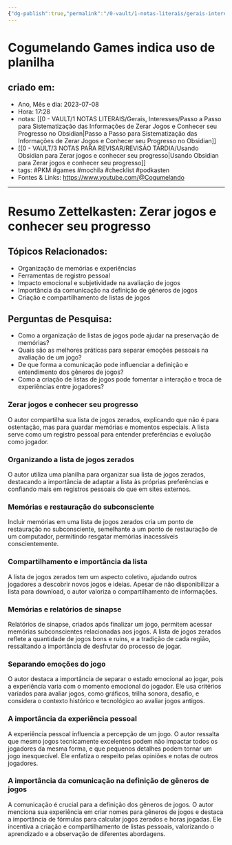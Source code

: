 ```yaml
---
{"dg-publish":true,"permalink":"/0-vault/1-notas-literais/gerais-interesses/cogumelando-games-indica-uso-de-planilha/","tags":["PKM","games","mochila","checklist","podkasten"],"dgHomeLink":true,"dgShowLocalGraph":true,"dgShowFileTree":true,"dgEnableSearch":true}
---
```


# Cogumelando Games indica uso de planilha

## criado em: 
-  Ano, Mês e dia: 2023-07-08
- Hora: 17:28
- notas: [[0 - VAULT/1 NOTAS LITERAIS/Gerais, Interesses/Passo a Passo para Sistematização das Informações de Zerar Jogos e Conhecer seu Progresso no Obsidian\|Passo a Passo para Sistematização das Informações de Zerar Jogos e Conhecer seu Progresso no Obsidian]]
- [[0 - VAULT/3 NOTAS PARA REVISAR/REVISÃO TARDIA/Usando Obsidian para Zerar jogos e conhecer seu progresso\|Usando Obsidian para Zerar jogos e conhecer seu progresso]]
- tags: #PKM #games #mochila #checklist #podkasten 
- Fontes & Links: https://www.youtube.com/@Cogumelando
---
# Resumo Zettelkasten: Zerar jogos e conhecer seu progresso

## Tópicos Relacionados:

- Organização de memórias e experiências
- Ferramentas de registro pessoal
- Impacto emocional e subjetividade na avaliação de jogos
- Importância da comunicação na definição de gêneros de jogos
- Criação e compartilhamento de listas de jogos

## Perguntas de Pesquisa:

- Como a organização de listas de jogos pode ajudar na preservação de memórias?
- Quais são as melhores práticas para separar emoções pessoais na avaliação de um jogo?
- De que forma a comunicação pode influenciar a definição e entendimento dos gêneros de jogos?
- Como a criação de listas de jogos pode fomentar a interação e troca de experiências entre jogadores?

### **Zerar jogos e conhecer seu progresso**

O autor compartilha sua lista de jogos zerados, explicando que não é para ostentação, mas para guardar memórias e momentos especiais. A lista serve como um registro pessoal para entender preferências e evolução como jogador.

### **Organizando a lista de jogos zerados**

O autor utiliza uma planilha para organizar sua lista de jogos zerados, destacando a importância de adaptar a lista às próprias preferências e confiando mais em registros pessoais do que em sites externos.

### **Memórias e restauração do subconsciente**

Incluir memórias em uma lista de jogos zerados cria um ponto de restauração no subconsciente, semelhante a um ponto de restauração de um computador, permitindo resgatar memórias inacessíveis conscientemente.

### **Compartilhamento e importância da lista**

A lista de jogos zerados tem um aspecto coletivo, ajudando outros jogadores a descobrir novos jogos e ideias. Apesar de não disponibilizar a lista para download, o autor valoriza o compartilhamento de informações.

### **Memórias e relatórios de sinapse**

Relatórios de sinapse, criados após finalizar um jogo, permitem acessar memórias subconscientes relacionadas aos jogos. A lista de jogos zerados reflete a quantidade de jogos bons e ruins, e a tradição de cada região, ressaltando a importância de desfrutar do processo de jogar.

### **Separando emoções do jogo**

O autor destaca a importância de separar o estado emocional ao jogar, pois a experiência varia com o momento emocional do jogador. Ele usa critérios variados para avaliar jogos, como gráficos, trilha sonora, desafio, e considera o contexto histórico e tecnológico ao avaliar jogos antigos.

### **A importância da experiência pessoal**

A experiência pessoal influencia a percepção de um jogo. O autor ressalta que mesmo jogos tecnicamente excelentes podem não impactar todos os jogadores da mesma forma, e que pequenos detalhes podem tornar um jogo inesquecível. Ele enfatiza o respeito pelas opiniões e notas de outros jogadores.

### **A importância da comunicação na definição de gêneros de jogos**

A comunicação é crucial para a definição dos gêneros de jogos. O autor menciona sua experiência em criar nomes para gêneros de jogos e destaca a importância de fórmulas para calcular jogos zerados e horas jogadas. Ele incentiva a criação e compartilhamento de listas pessoais, valorizando o aprendizado e a observação de diferentes abordagens.